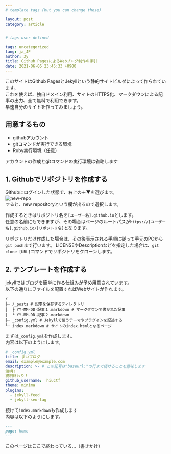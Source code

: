 ```yaml
---
# template tags (but you can change these)

layout: post
category: article


# tags user defined

tags: uncategorized
lang: ja_JP
author: 3y
title: Github PagesによるWebブログ制作の手引
date: 2021-06-05 23:45:33 +0900
---
```


このサイトはGithub PagesとJekyllという静的サイトビルダによって作られています。<br>
これを使えば、独自ドメイン利用、サイトのHTTPS化、マークダウンによる記事の出力、全て無料で利用できます。<br>
早速自分のサイトを作ってみましょう。

## 用意するもの

- githubアカウント
- gitコマンドが実行できる環境
- Ruby実行環境（任意）

アカウントの作成とgitコマンドの実行環境は省略します

## 1. Githubでリポジトリを作成する

Githubにログインした状態で、右上の＋▼を選びます。<br>
![new-repo](https://user-images.githubusercontent.com/27488794/120899058-c6d9e800-c668-11eb-951c-088d427a5c5b.png)<br>
すると、new repositoryという欄が出るので選択します。

作成するときはリポジトリ名を`[ユーザー名].github.io`とします。<br>
任意の名前にもできますが、その場合はページのルートパスが`https://[ユーザー名].github.io/[リポジトリ名]`となります。

リポジトリだけ作成した場合は、その後表示される手順に従って手元のPCから`git push`まで行います。
LICENSEやDescriptionなどを指定した場合は、`git clone [URL]`コマンドでリポジトリをクローンします。

## 2. テンプレートを作成する

jekyllではブログを簡単に作る仕組みが予め用意されています。<br>
以下の通りにファイルを配置すればWebサイトが作れます。

``` console
/
├─ /_posts # 記事を保存するディレクトリ
│  ├ YY-MM-DD-記事１.markdown # マークダウンで書かれた記事
│  └ YY-MM-DD-記事２.markdown
├─ _config.yml # Jekyllで使うテーマやプラグインを記述する
└─ index.markdown # サイトのindex.htmlとなるページ
```

まずは`_config.yml`を作成します。<br>
内容は以下のようにします。

```yaml:_config.yml
# _config.yml
title: まいブログ
email: example@example.com
description: >- # この記号は"baseurl:"の行まで続けることを意味します
説明！
説明終わり！
github_username:  hiuctf
theme: minima 
plugins:
  - jekyll-feed
  - jekyll-seo-tag
```

続けて`index.markdown`も作成します<br>
内容は以下のようにします。

``` coffescript:index.markdown
---
page: home
---
```

このページはここで終わっている…（書きかけ）